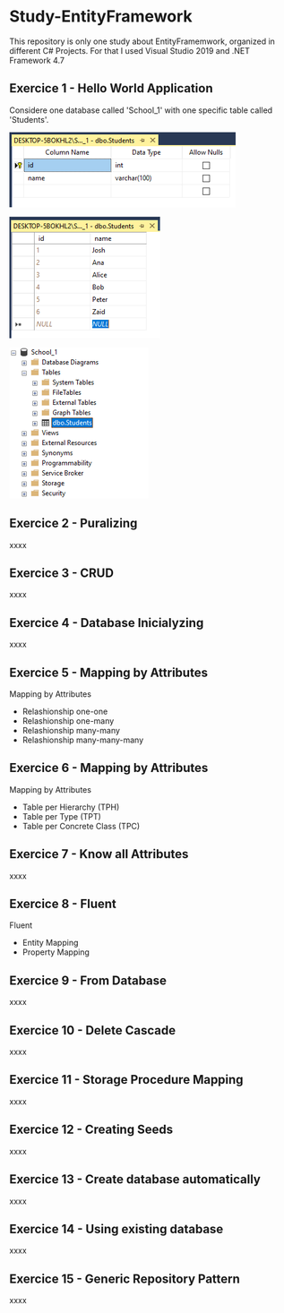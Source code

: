 # Study-EntityFramework
This repository is only one study about EntityFramemwork, organized in different C# Projects.
For that I used Visual Studio 2019 and .NET Framework 4.7

## Exercice 1 - Hello World Application
Considere one database called 'School_1' with one specific table called 'Students'.

![Students Table](https://github.com/Anselming/Study-EntityFramework/blob/master/assets/students-table.png)

![Students Data](https://github.com/Anselming/Study-EntityFramework/blob/master/assets/students-data.png)

![Students Table Structure](https://github.com/Anselming/Study-EntityFramework/blob/master/assets/students-table-structure.png)


## Exercice 2 - Puralizing
xxxx

## Exercice 3 - CRUD
xxxx

## Exercice 4 - Database Inicialyzing
xxxx

## Exercice 5 - Mapping by Attributes
Mapping by Attributes
- Relashionship one-one
- Relashionship one-many
- Relashionship many-many
- Relashionship many-many-many

## Exercice 6 - Mapping by Attributes
Mapping by Attributes
- Table per Hierarchy (TPH)
- Table per Type (TPT)
- Table per Concrete Class (TPC)

## Exercice 7 - Know all Attributes
xxxx

## Exercice 8 - Fluent
Fluent
- Entity Mapping
- Property Mapping

## Exercice 9 - From Database
xxxx

## Exercice 10 - Delete Cascade
xxxx

## Exercice 11 - Storage Procedure Mapping
xxxx

## Exercice 12 - Creating Seeds
xxxx

## Exercice 13 - Create database automatically
xxxx

## Exercice 14 - Using existing database
xxxx

## Exercice 15 - Generic Repository Pattern
xxxx


